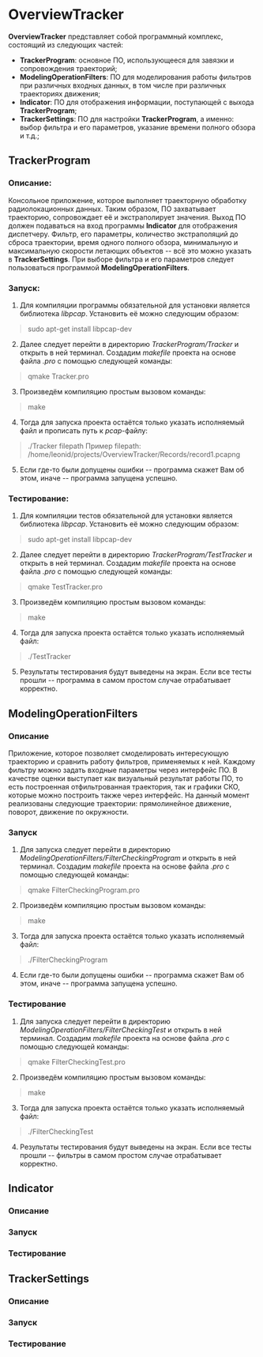 # OverviewTracker
__OverviewTracker__ представляет собой программный комплекс, состоящий из следующих частей:
* __TrackerProgram__: основное ПО, использующееся для завязки и сопровождения траекторий;
* __ModelingOperationFilters__: ПО для моделирования работы фильтров при различных входных данных, в том числе при различных траекториях движения;
* __Indicator__: ПО для отображения информации, поступающей с выхода __TrackerProgram__;
* __TrackerSettings__: ПО для настройки __TrackerProgram__, а именно: выбор фильтра и его параметров, указание времени полного обзора и т.д.;

## TrackerProgram

### Описание:
Консольное приложение, которое выполняет траекторную обработку радиолокационных данных. Таким образом, ПО захватывает траекторию, сопровождает её и экстраполирует значения. Выход ПО должен подаваться на вход программы __Indicator__ для отображения диспетчеру. Фильтр, его параметры, количество экстраполяций до сброса траектории, время одного полного обзора, минимальную и максимальную скорости летающих объектов -- всё это можно указать в __TrackerSettings__. При выборе фильтра и его параметров следует пользоваться программой __ModelingOperationFilters__.

### Запуск:

1) Для компиляции программы обязательной для установки является библиотека _libpcap_. Установить её можно следующим образом:
> sudo apt-get install libpcap-dev
2) Далее следует перейти в директорию _TrackerProgram/Tracker_ и открыть в ней терминал. Создадим _makefile_ проекта на основе файла _.pro_ с помощью следующей команды:
> qmake Tracker.pro
3) Произведём компиляцию простым вызовом команды:
> make
4) Тогда для запуска проекта остаётся только указать исполняемый файл и прописать путь к _pcap_-файлу:
> ./Tracker filepath
Пример filepath:
> /home/leonid/projects/OverviewTracker/Records/record1.pcapng
5) Если где-то были допущены ошибки -- программа скажет Вам об этом, иначе -- программа запущена успешно.

### Тестирование:

1) Для компиляции тестов обязательной для установки является библиотека _libpcap_. Установить её можно следующим образом:
> sudo apt-get install libpcap-dev
2)  Далее следует перейти в директорию _TrackerProgram/TestTracker_ и открыть в ней терминал. Создадим _makefile_ проекта на основе файла _.pro_ с помощью следующей команды:
> qmake TestTracker.pro
3) Произведём компиляцию простым вызовом команды:
> make
4) Тогда для запуска проекта остаётся только указать исполняемый файл:
> ./TestTracker
5) Результаты тестирования будут выведены на экран. Если все тесты прошли -- программа в самом простом случае отрабатывает корректно.

## ModelingOperationFilters

### Описание

Приложение, которое позволяет смоделировать интересующую траекторию и сравнить работу фильтров, применяемых к ней. Каждому фильтру можно задать входные параметры через интерфейс ПО. В качестве оценки выступает как визуальный результат работы ПО, то есть построенная отфильтрованная траектория, так и графики СКО, которые можно построить также через интерфейс. На данный момент реализованы следующие траектории: прямолинейное движение, поворот, движение по окружности.

### Запуск

1) Для запуска следует перейти в директорию _ModelingOperationFilters/FilterCheckingProgram_ и открыть в ней терминал. Создадим _makefile_ проекта на основе файла _.pro_ с помощью следующей команды:
> qmake FilterCheckingProgram.pro
2) Произведём компиляцию простым вызовом команды:
> make
3) Тогда для запуска проекта остаётся только указать исполняемый файл:
> ./FilterCheckingProgram
4) Если где-то были допущены ошибки -- программа скажет Вам об этом, иначе -- программа запущена успешно.

### Тестирование

1)  Для запуска следует перейти в директорию _ModelingOperationFilters/FilterCheckingTest_ и открыть в ней терминал. Создадим _makefile_ проекта на основе файла _.pro_ с помощью следующей команды:
> qmake FilterCheckingTest.pro
2) Произведём компиляцию простым вызовом команды:
> make
3) Тогда для запуска проекта остаётся только указать исполняемый файл:
> ./FilterCheckingTest
4) Результаты тестирования будут выведены на экран. Если все тесты прошли -- фильтры в самом простом случае отрабатывает корректно.

## Indicator
### Описание

### Запуск

### Тестирование

## TrackerSettings
### Описание

### Запуск

### Тестирование
